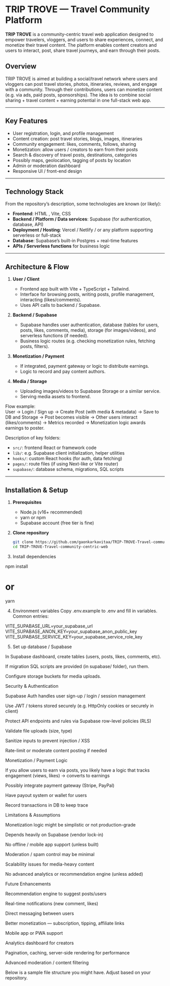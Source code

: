 # TRIP TROVE — Travel Community Platform

**TRIP TROVE** is a community-centric travel web application designed to empower travelers, vloggers, and users to share experiences, connect, and monetize their travel content. The platform enables content creators and users to interact, post, share travel journeys, and earn through their posts.



## Overview

TRIP TROVE is aimed at building a social/travel network where users and vloggers can post travel stories, photos, itineraries, reviews, and engage with a community. Through their contributions, users can monetize content (e.g. via ads, paid posts, sponsorships). The idea is to combine social sharing + travel content + earning potential in one full-stack web app.

---

## Key Features

- User registration, login, and profile management  
- Content creation: post travel stories, blogs, images, itineraries  
- Community engagement: likes, comments, follows, sharing  
- Monetization: allow users / creators to earn from their posts  
- Search & discovery of travel posts, destinations, categories  
- Possibly maps, geolocation, tagging of posts by location  
- Admin or moderation dashboard  
- Responsive UI / front-end design  

---

## Technology Stack

From the repository’s description, some technologies are known (or likely):  
- **Frontend**: HTML , Vite, CSS  
- **Backend / Platform / Data services**: Supabase (for authentication, database, API)  
- **Deployment / Hosting**: Vercel / Netlify / or any platform supporting serverless or full-stack  
- **Database**: Supabase’s built-in Postgres + real-time features  
- **APIs / Serverless functions** for business logic  



---

## Architecture & Flow

1. **User / Client**  
   - Frontend app built with Vite + TypeScript + Tailwind.  
   - Interface for browsing posts, writing posts, profile management, interacting (likes/comments).  
   - Uses API calls to backend / Supabase.

2. **Backend / Supabase**  
   - Supabase handles user authentication, database (tables for users, posts, likes, comments, media), storage (for images/videos), and serverless functions (if needed).  
   - Business logic routes (e.g. checking monetization rules, fetching posts, filters).

3. **Monetization / Payment**  
   - If integrated, payment gateway or logic to distribute earnings.  
   - Logic to record and pay content authors.

4. **Media / Storage**  
   - Uploading images/videos to Supabase Storage or a similar service.  
   - Serving media assets to frontend.

Flow example:  
User → Login / Sign up → Create Post (with media & metadata) → Save to DB and Storage → Post becomes visible → Other users interact (likes/comments) → Metrics recorded → Monetization logic awards earnings to poster.


Description of key folders:  
- `src/`: frontend React or framework code  
- `lib/`: e.g. Supabase client initialization, helper utilities  
- `hooks/`: custom React hooks (for auth, data fetching)  
- `pages/`: route files (if using Next-like or Vite router)  
- `supabase/`: database schema, migrations, SQL scripts  

---

## Installation & Setup

1. **Prerequisites**  
   - Node.js (v16+ recommended)  
   - yarn or npm  
   - Supabase account (free tier is fine)  

2. **Clone repository**  
   ```bash
   git clone https://github.com/gaonkarkavitaa/TRIP-TROVE-Travel-community-centric-web.git
   cd TRIP-TROVE-Travel-community-centric-web
3. Install dependencies

npm install
# or
yarn

4. Environment variables
Copy .env.example to .env and fill in variables. Common entries:

VITE_SUPABASE_URL=your_supabase_url
VITE_SUPABASE_ANON_KEY=your_supabase_anon_public_key
VITE_SUPABASE_SERVICE_KEY=your_supabase_service_role_key

5. Set up database / Supabase

In Supabase dashboard, create tables (users, posts, likes, comments, etc).

If migration SQL scripts are provided (in supabase/ folder), run them.

Configure storage buckets for media uploads.

Security & Authentication

Supabase Auth handles user sign-up / login / session management

Use JWT / tokens stored securely (e.g. HttpOnly cookies or securely in client)

Protect API endpoints and rules via Supabase row-level policies (RLS)

Validate file uploads (size, type)

Sanitize inputs to prevent injection / XSS

Rate-limit or moderate content posting if needed

Monetization / Payment Logic

If you allow users to earn via posts, you likely have a logic that tracks engagement (views, likes) → converts to earnings

Possibly integrate payment gateway (Stripe, PayPal)

Have payout system or wallet for users

Record transactions in DB to keep trace

Limitations & Assumptions

Monetization logic might be simplistic or not production-grade

Depends heavily on Supabase (vendor lock-in)

No offline / mobile app support (unless built)

Moderation / spam control may be minimal

Scalability issues for media-heavy content

No advanced analytics or recommendation engine (unless added)

Future Enhancements

Recommendation engine to suggest posts/users

Real-time notifications (new comment, likes)

Direct messaging between users

Better monetization — subscription, tipping, affiliate links

Mobile app or PWA support

Analytics dashboard for creators

Pagination, caching, server-side rendering for performance

Advanced moderation / content filtering

Below is a sample file structure you might have. Adjust based on your repository.

